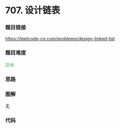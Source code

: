 # 707. 设计链表

### 题目链接

https://leetcode-cn.com/problems/design-linked-list

### 题目难度

<font color=#5CB85C>简单</font>

### 思路



### 图解

无

### 代码

```python
```